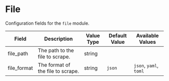 # File

Configuration fields for the `file` module.

| Field       | Description                       | Value Type | Default Value | Available Values       |
|-------------|-----------------------------------|------------|---------------|------------------------|
| file_path   | The path to the file to scrape.   | string     |               |                        |
| file_format | The format of the file to scrape. | string     | `json`        | `json`, `yaml`, `toml` |

